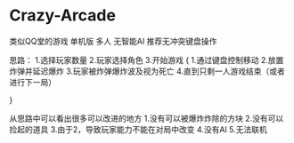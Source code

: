 # Crazy-Arcade
类似QQ堂的游戏
单机版
多人
无智能AI
推荐无冲突键盘操作

思路：
1.选择玩家数量
2.玩家选择角色
3.开始游戏
{
  1.通过键盘控制移动
  2.放置炸弹并延迟爆炸
  3.玩家被炸弹爆炸波及视为死亡
  4.直到只剩一人游戏结束（或者进行下一局）
  
}


从思路中可以看出很多可以改进的地方
1.没有可以被爆炸炸除的方块
2.没有可以捡起的道具
3.由于2，导致玩家能力不能在对局中改变
4.没有AI
5.无法联机

